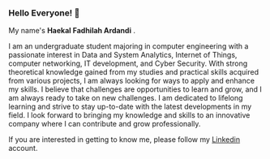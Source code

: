 ### Hello Everyone! 👋

My name's **Haekal Fadhilah Ardandi** .<br>

I am an undergraduate student majoring in computer engineering with a passionate interest in Data and System Analytics, Internet of Things, computer networking, IT development, and Cyber Security. With strong theoretical knowledge gained from my studies and practical skills acquired from various projects, I am always looking for ways to apply and enhance my skills. I believe that challenges are opportunities to learn and grow, and I am always ready to take on new challenges. I am dedicated to lifelong learning and strive to stay up-to-date with the latest developments in my field. I look forward to bringing my knowledge and skills to an innovative company where I can contribute and grow professionally.

If you are interested in getting to know me, please follow my [Linkedin](https://www.linkedin.com/in/haekalfadhilah/) account.
